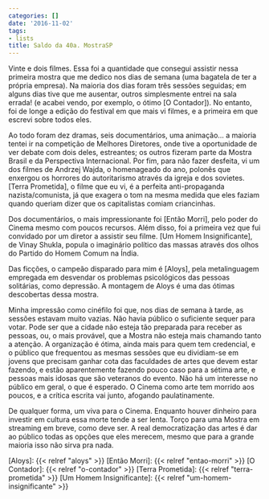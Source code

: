 ```yaml
---
categories: []
date: '2016-11-02'
tags:
- lists
title: Saldo da 40a. MostraSP
---
```


Vinte e dois filmes. Essa foi a quantidade que consegui assistir nessa primeira mostra que me dedico nos dias de semana (uma bagatela de ter a própria empresa). Na maioria dos dias foram três sessões seguidas; em alguns dias tive que me ausentar, outros simplesmente entrei na sala errada! (e acabei vendo, por exemplo, o ótimo [O Contador]). No entanto, foi de longe a edição do festival em que mais vi filmes, e a primeira em que escrevi sobre todos eles.

Ao todo foram dez dramas, seis documentários, uma animação... a maioria tentei ir na competição de Melhores Diretores, onde tive a oportunidade de ver debate com dois deles, estreantes; os outros fizeram parte da Mostra Brasil e da Perspectiva Internacional. Por fim, para não fazer desfeita, vi um dos filmes de Andrzej Wajda, o homenageado do ano, polonês que enxergou os horrores do autoritarismo através da igreja e dos sovietes. [Terra Prometida], o filme que eu vi, é a perfeita anti-propaganda nazista/comunista, já que exagera o tom na mesma medida que eles faziam quando queriam dizer que os capitalistas comiam criancinhas.

Dos documentários, o mais impressionante foi [Então Morri], pelo poder do Cinema mesmo com poucos recursos. Além disso, foi a primeira vez que fui convidado por um diretor a assistir seu filme. [Um Homem Insignificante], de Vinay Shukla, popula o imaginário político das massas através dos olhos do Partido do Homem Comum na Índia.

Das ficções, o campeão disparado para mim é [Aloys], pela metalinguagem empregada em desvendar os problemas psicológicos das pessoas solitárias, como depressão. A montagem de Aloys é uma das ótimas descobertas dessa mostra.

Minha impressão como cinéfilo foi que, nos dias de semana à tarde, as sessões estavam muito vazias. Não havia público o suficiente sequer para votar. Pode ser que a cidade não esteja tão preparada para receber as pessoas, ou, o mais provável, que a Mostra não esteja mais chamando tanto a atenção. A organização é ótima, ainda mais para quem tem credencial, e o público que frequentou as mesmas sessões que eu dividiam-se em jovens que precisam ganhar cota das faculdades de artes que devem estar fazendo, e estão aparentemente fazendo pouco caso para a sétima arte, e pessoas mais idosas que são veteranos do evento. Não há um interesse no público em geral, o que é esperado. O Cinema como arte tem morrido aos poucos, e a crítica escrita vai junto, afogando paulatinamente.

De qualquer forma, um viva para o Cinema. Enquanto houver dinheiro para investir em cultura essa morte tende a ser lenta. Torço para uma Mostra em streaming em breve, como deve ser. A real democratização das artes é dar ao público todas as opções que eles merecem, mesmo que para a grande maioria isso não sirva pra nada.

[Aloys]: {{< relref "aloys" >}}
[Então Morri]: {{< relref "entao-morri" >}}
[O Contador]: {{< relref "o-contador" >}}
[Terra Prometida]: {{< relref "terra-prometida" >}}
[Um Homem Insignificante]: {{< relref "um-homem-insignificante" >}}

